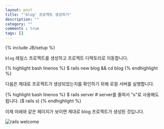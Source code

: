 ```yaml
---
layout: post
title: "'blog' 프로젝트 생성하기"
description: ""
category: ""
comments : true
tags: []
---
```

{% include JB/setup %}


`blog` 레일스 프로젝트를 생성하고 프로젝트 디렉토리로 이동합니다.

{% highlight bash linenos %}
$ rails new blog && cd blog
{% endhighlight %}

다음은 제대로 프로젝트가 생성되었는지를 확인하기 위해 로컬 서버를 실행합니다.

{% highlight bash linenos %}
$ rails server        # server를 줄여서 "s"로 사용해도 됩니다.
($ rails s)
{% endhighlight %}

이제 아래와 같은 페이지가 보이면 제대로 blog 프로젝트가 생성된 것입니다.

![rails welcome](http://rails-guides.joefiorini.com/images/rails_welcome.png)